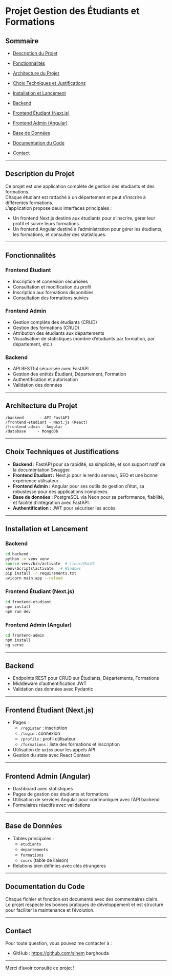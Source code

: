 
# Projet Gestion des Étudiants et Formations

## Sommaire

- [Description du Projet](#description-du-projet)  
- [Fonctionnalités](#fonctionnalités)  
- [Architecture du Projet](#architecture-du-projet)  
- [Choix Techniques et Justifications](#choix-techniques-et-justifications)  
- [Installation et Lancement](#installation-et-lancement)  
- [Backend](#backend)  
- [Frontend Étudiant (Next.js)](#frontend-étudiant-nextjs)  
- [Frontend Admin (Angular)](#frontend-admin-angular)  
- [Base de Données](#base-de-données)  
- [Documentation du Code](#documentation-du-code)  
 
- [Contact](#contact)  

---

## Description du Projet

Ce projet est une application complète de gestion des étudiants et des formations.  
Chaque étudiant est rattaché à un département et peut s’inscrire à différentes formations.  
L’application propose deux interfaces principales :  
- Un frontend Next.js destiné aux étudiants pour s’inscrire, gérer leur profil et suivre leurs formations.  
- Un frontend Angular destiné à l’administration pour gérer les étudiants, les formations, et consulter des statistiques.

---

## Fonctionnalités

### Frontend Étudiant

- Inscription et connexion sécurisées  
- Consultation et modification du profil  
- Inscription aux formations disponibles  
- Consultation des formations suivies  

### Frontend Admin

- Gestion complète des étudiants (CRUD)  
- Gestion des formations (CRUD)  
- Attribution des étudiants aux départements  
- Visualisation de statistiques (nombre d’étudiants par formation, par département, etc.)  

### Backend

- API RESTful sécurisée avec FastAPI  
- Gestion des entités Étudiant, Département, Formation  
- Authentification et autorisation  
- Validation des données  

---

## Architecture du Projet

```
/backend       - API FastAPI
/frontend-etudiant - Next.js (React)
/frontend-admin - Angular
/database     - MongoDb
```

---

## Choix Techniques et Justifications

- **Backend :** FastAPI pour sa rapidité, sa simplicité, et son support natif de la documentation Swagger.  
- **Frontend Étudiant :** Next.js pour le rendu serveur, SEO et une bonne expérience utilisateur.  
- **Frontend Admin :** Angular pour ses outils de gestion d’état, sa robustesse pour des applications complexes.  
- **Base de données :** PostgreSQL via Neon pour sa performance, fiabilité, et facilité d’intégration avec FastAPI.  
- **Authentification :** JWT pour sécuriser les accès.  

---

## Installation et Lancement

### Backend

```bash
cd backend
python -m venv venv
source venv/bin/activate  # Linux/MacOS
venv\Scripts\activate   # Windows
pip install -r requirements.txt
uvicorn main:app --reload
```

### Frontend Étudiant (Next.js)

```bash
cd frontend-etudiant
npm install
npm run dev
```

### Frontend Admin (Angular)

```bash
cd frontend-admin
npm install
ng serve
```

---

## Backend

- Endpoints REST pour CRUD sur Étudiants, Départements, Formations  
- Middleware d’authentification JWT  
- Validation des données avec Pydantic  

---

## Frontend Étudiant (Next.js)

- Pages :  
  - `/register` : inscription  
  - `/login` : connexion  
  - `/profile` : profil utilisateur  
  - `/formations` : liste des formations et inscription  
- Utilisation de `axios` pour les appels API  
- Gestion du state avec React Context  

---

## Frontend Admin (Angular)

- Dashboard avec statistiques  
- Pages de gestion des étudiants et formations  
- Utilisation de services Angular pour communiquer avec l’API backend  
- Formulaires réactifs avec validations  

---

## Base de Données

- Tables principales :  
  - `etudiants`  
  - `departements`  
  - `formations`  
  - `cours` (table de liaison)  
- Relations bien définies avec clés étrangères  

---

## Documentation du Code

Chaque fichier et fonction est documenté avec des commentaires clairs.  
Le projet respecte les bonnes pratiques de développement et est structuré pour faciliter la maintenance et l’évolution.  

---



## Contact

Pour toute question, vous pouvez me contacter à :  

- GitHub : https://github.com/sihem barghouda  


---

Merci d’avoir consulté ce projet !
